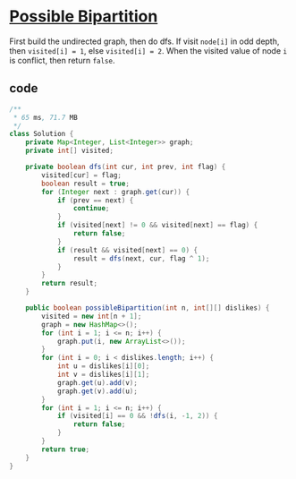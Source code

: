 # [Possible Bipartition](https://leetcode.com/problems/possible-bipartition/)

First build the undirected graph, then do dfs. If visit `node[i]` in odd depth, then `visited[i] = 1`, else `visited[i] = 2`. When the visited value of node `i` is conflict, then return `false`.

## code

```java
/**
 * 65 ms, 71.7 MB
 */
class Solution {
    private Map<Integer, List<Integer>> graph;
    private int[] visited;

    private boolean dfs(int cur, int prev, int flag) {
        visited[cur] = flag;
        boolean result = true;
        for (Integer next : graph.get(cur)) {
            if (prev == next) {
                continue;
            }
            if (visited[next] != 0 && visited[next] == flag) {
                return false;
            }
            if (result && visited[next] == 0) {
                result = dfs(next, cur, flag ^ 1);
            }
        }
        return result;
    }

    public boolean possibleBipartition(int n, int[][] dislikes) {
        visited = new int[n + 1];
        graph = new HashMap<>();
        for (int i = 1; i <= n; i++) {
            graph.put(i, new ArrayList<>());
        }
        for (int i = 0; i < dislikes.length; i++) {
            int u = dislikes[i][0];
            int v = dislikes[i][1];
            graph.get(u).add(v);
            graph.get(v).add(u);
        }
        for (int i = 1; i <= n; i++) {
            if (visited[i] == 0 && !dfs(i, -1, 2)) {
                return false;
            }
        }
        return true;
    }
}
```
